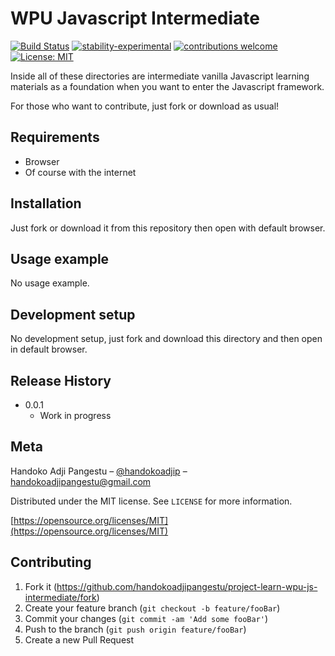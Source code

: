 # WPU Javascript Intermediate

[![Build Status](https://travis-ci.org/dwyl/esta.svg?branch=master)](https://github.com/handokoadjipangestu/project-learn-wpu-js-intermediate)
[![stability-experimental](https://img.shields.io/badge/stability-experimental-orange.svg)](https://github.com/handokoadjipangestu/project-learn-wpu-js-intermediate)
[![contributions welcome](https://img.shields.io/badge/contributions-welcome-brightgreen.svg?style=flat)](https://github.com/handokoadjipangestu/project-learn-wpu-js-intermediate/fork)
[![License: MIT](https://img.shields.io/badge/License-MIT-yellow.svg)](https://opensource.org/licenses/MIT)

Inside all of these directories are intermediate vanilla Javascript learning materials as a foundation when you want to enter the Javascript framework.

For those who want to contribute, just fork or download as usual!

## Requirements

- Browser
- Of course with the internet

## Installation

Just fork or download it from this repository then open with default browser.

## Usage example

No usage example.

## Development setup

No development setup, just fork and download this directory and then open in default browser.

## Release History

- 0.0.1
  - Work in progress

## Meta

Handoko Adji Pangestu – [@handokoadjip](https://www.instagram.com/handokoadp/) – handokoadjipangestu@gmail.com

Distributed under the MIT license. See `LICENSE` for more information.

[https://opensource.org/licenses/MIT](https://opensource.org/licenses/MIT)

## Contributing

1. Fork it (<https://github.com/handokoadjipangestu/project-learn-wpu-js-intermediate/fork>)
2. Create your feature branch (`git checkout -b feature/fooBar`)
3. Commit your changes (`git commit -am 'Add some fooBar'`)
4. Push to the branch (`git push origin feature/fooBar`)
5. Create a new Pull Request
